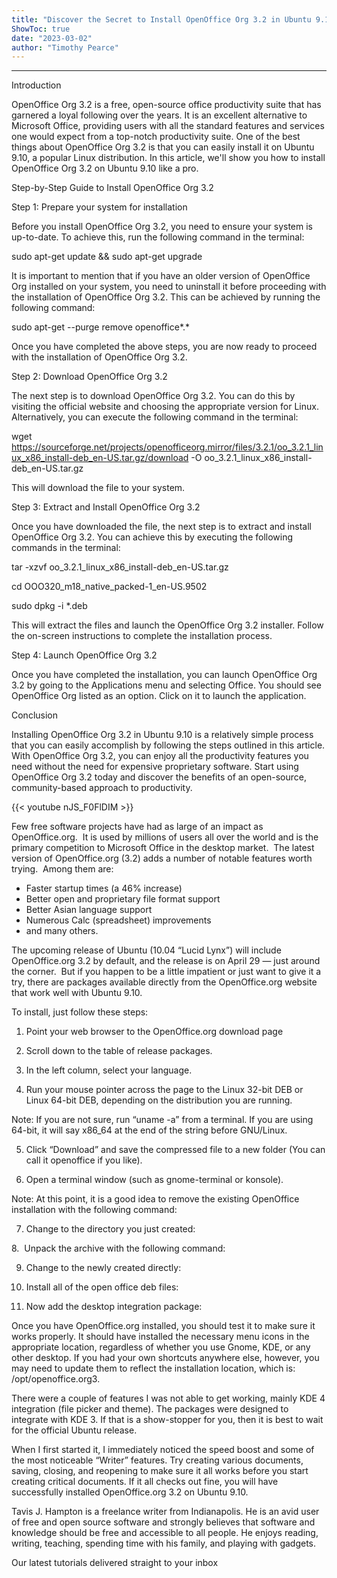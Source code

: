 ```yaml
---
title: "Discover the Secret to Install OpenOffice Org 3.2 in Ubuntu 9.10 Like a Pro!"
ShowToc: true 
date: "2023-03-02"
author: "Timothy Pearce"
---
```

*****
Introduction

OpenOffice Org 3.2 is a free, open-source office productivity suite that has garnered a loyal following over the years. It is an excellent alternative to Microsoft Office, providing users with all the standard features and services one would expect from a top-notch productivity suite. One of the best things about OpenOffice Org 3.2 is that you can easily install it on Ubuntu 9.10, a popular Linux distribution. In this article, we'll show you how to install OpenOffice Org 3.2 on Ubuntu 9.10 like a pro.

Step-by-Step Guide to Install OpenOffice Org 3.2

Step 1: Prepare your system for installation

Before you install OpenOffice Org 3.2, you need to ensure your system is up-to-date. To achieve this, run the following command in the terminal:

sudo apt-get update && sudo apt-get upgrade

It is important to mention that if you have an older version of OpenOffice Org installed on your system, you need to uninstall it before proceeding with the installation of OpenOffice Org 3.2. This can be achieved by running the following command:

sudo apt-get --purge remove openoffice*.*

Once you have completed the above steps, you are now ready to proceed with the installation of OpenOffice Org 3.2.

Step 2: Download OpenOffice Org 3.2

The next step is to download OpenOffice Org 3.2. You can do this by visiting the official website and choosing the appropriate version for Linux. Alternatively, you can execute the following command in the terminal:

wget https://sourceforge.net/projects/openofficeorg.mirror/files/3.2.1/oo_3.2.1_linux_x86_install-deb_en-US.tar.gz/download -O oo_3.2.1_linux_x86_install-deb_en-US.tar.gz

This will download the file to your system.

Step 3: Extract and Install OpenOffice Org 3.2

Once you have downloaded the file, the next step is to extract and install OpenOffice Org 3.2. You can achieve this by executing the following commands in the terminal:

tar -xzvf oo_3.2.1_linux_x86_install-deb_en-US.tar.gz

cd OOO320_m18_native_packed-1_en-US.9502

sudo dpkg -i *.deb

This will extract the files and launch the OpenOffice Org 3.2 installer. Follow the on-screen instructions to complete the installation process.

Step 4: Launch OpenOffice Org 3.2

Once you have completed the installation, you can launch OpenOffice Org 3.2 by going to the Applications menu and selecting Office. You should see OpenOffice Org listed as an option. Click on it to launch the application.

Conclusion

Installing OpenOffice Org 3.2 in Ubuntu 9.10 is a relatively simple process that you can easily accomplish by following the steps outlined in this article. With OpenOffice Org 3.2, you can enjoy all the productivity features you need without the need for expensive proprietary software. Start using OpenOffice Org 3.2 today and discover the benefits of an open-source, community-based approach to productivity.

{{< youtube nJS_F0FlDIM >}} 



Few free software projects have had as large of an impact as OpenOffice.org.  It is used by millions of users all over the world and is the primary competition to Microsoft Office in the desktop market.  The latest version of OpenOffice.org (3.2) adds a number of notable features worth trying.  Among them are:
 
- Faster startup times (a 46% increase)
 - Better open and proprietary file format support
 - Better Asian language support
 - Numerous Calc (spreadsheet) improvements
 - and many others.

 
The upcoming release of Ubuntu (10.04 “Lucid Lynx”) will include OpenOffice.org 3.2 by default, and the release is on April 29 — just around the corner.  But if you happen to be a little impatient or just want to give it a try, there are packages available directly from the OpenOffice.org website that work well with Ubuntu 9.10.
 
To install, just follow these steps:

1. Point your web browser to the OpenOffice.org download page
 
2. Scroll down to the table of release packages.
 
3. In the left column, select your language.
 
4. Run your mouse pointer across the page to the Linux 32-bit DEB or Linux 64-bit DEB, depending on the distribution you are running.
 
Note: If you are not sure, run “uname -a” from a terminal. If you are using 64-bit, it will say x86_64 at the end of the string before GNU/Linux.
 
5. Click “Download” and save the compressed file to a new folder (You can call it openoffice if you like).
 
6. Open a terminal window (such as gnome-terminal or konsole).
 
Note: At this point, it is a good idea to remove the existing OpenOffice installation with the following command:
 
7. Change to the directory you just created:
 
8.  Unpack the archive with the following command:
 
9. Change to the newly created directly:
 
10. Install all of the open office deb files:
 
11. Now add the desktop integration package:
 
Once you have OpenOffice.org installed, you should test it to make sure it works properly. It should have installed the necessary menu icons in the appropriate location, regardless of whether you use Gnome, KDE, or any other desktop. If you had your own shortcuts anywhere else, however, you may need to update them to reflect the installation location, which is: /opt/openoffice.org3.
 

 
There were a couple of features I was not able to get working, mainly KDE 4 integration (file picker and theme). The packages were designed to integrate with KDE 3. If that is a show-stopper for you, then it is best to wait for the official Ubuntu release.
 
When I first started it, I immediately noticed the speed boost and some of the most noticeable “Writer” features. Try creating various documents, saving, closing, and reopening to make sure it all works before you start creating critical documents. If it all checks out fine, you will have successfully installed OpenOffice.org 3.2 on Ubuntu 9.10.
 
Tavis J. Hampton is a  freelance writer from Indianapolis.  He is an avid user of free and open source software and strongly believes that software and knowledge should be free and accessible to all people. He enjoys reading, writing, teaching, spending time with his family, and playing with gadgets.
 
Our latest tutorials delivered straight to your inbox




